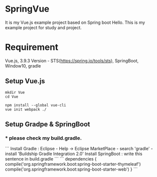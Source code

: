 


# SpringVue
It is my Vue.js example project based on Spring boot
Hello. This is my example project for study and project.

# Requirement
Vue.js, 3.9.3 Version - STS(https://spring.io/tools/sts), SpringBoot, Window10, gradle

## Setup Vue.js

``` 
mkdir Vue
cd Vue

npm install --global vue-cli
vue init webpack ./
```

## Setup Gradpe & SpringBoot
<H3> * please check my build.gradle.</H3>
```
Install Gradle : Eclipse - Help ->  Eclipse MarketPlace - search 'gradle' - install 'Buildship Gradle Integration 2.0'
Install SpringBoot : write this sentence in build.gradle
```
```
dependencies {
    compile('org.springframework.boot:spring-boot-starter-thymeleaf')
	compile('org.springframework.boot:spring-boot-starter-web')
}
```

